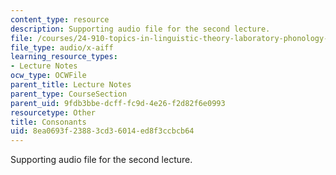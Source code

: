 ```yaml
---
content_type: resource
description: Supporting audio file for the second lecture.
file: /courses/24-910-topics-in-linguistic-theory-laboratory-phonology-spring-2007/8ea0693f23883cd36014ed8f3ccbcb64_consonants1.aiff
file_type: audio/x-aiff
learning_resource_types:
- Lecture Notes
ocw_type: OCWFile
parent_title: Lecture Notes
parent_type: CourseSection
parent_uid: 9fdb3bbe-dcff-fc9d-4e26-f2d82f6e0993
resourcetype: Other
title: Consonants
uid: 8ea0693f-2388-3cd3-6014-ed8f3ccbcb64
---
```

Supporting audio file for the second lecture.

